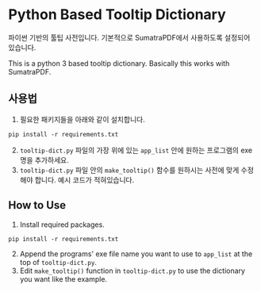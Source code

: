 # Python Based Tooltip Dictionary

파이썬 기반의 툴팁 사전입니다. 기본적으로 SumatraPDF에서 사용하도록 설정되어 있습니다.

This is a python 3 based tooltip dictionary. Basically this works with SumatraPDF.

## 사용법

1. 필요한 패키지들을 아래와 같이 설치합니다.

```
pip install -r requirements.txt
```

2. <code>tooltip-dict.py</code> 파일의 가장 위에 있는 <code>app_list</code> 안에 원하는 프로그램의 exe명을 추가하세요.
3. <code>tooltip-dict.py</code> 파일 안의 <code>make_tooltip()</code> 함수를 원하시는 사전에 맞게 수정해야 합니다. 예시 코드가 적혀있습니다.

## How to Use

1. Install required packages.

```
pip install -r requirements.txt
```

2. Append the programs' exe file name you want to use to <code>app_list</code> at the top of <code>tooltip-dict.py</code>.
3. Edit <code>make_tooltip()</code> function in <code>tooltip-dict.py</code> to use the dictionary you want like the example.

